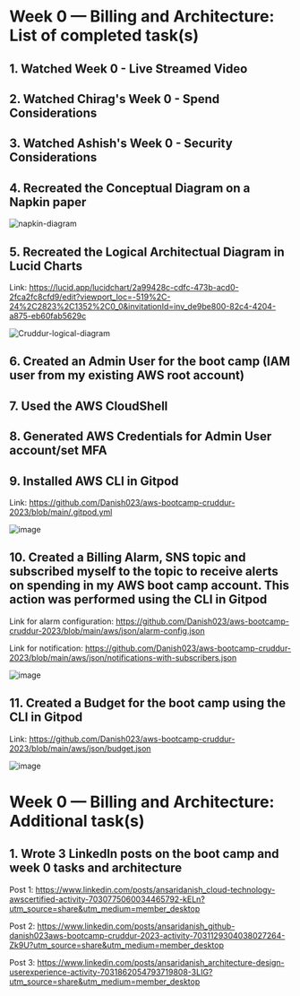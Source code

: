 # Week 0 — Billing and Architecture: List of completed task(s)

## 1. Watched Week 0 - Live Streamed Video

## 2. Watched Chirag's Week 0 - Spend Considerations

## 3. Watched Ashish's Week 0 - Security Considerations

## 4. Recreated the Conceptual Diagram on a Napkin paper

  ![napkin-diagram](https://user-images.githubusercontent.com/26427104/219877130-4ccc18f1-a1ec-4886-b1d0-1415111495ee.jpg)

## 5. Recreated the Logical Architectual Diagram in Lucid Charts

  Link: https://lucid.app/lucidchart/2a99428c-cdfc-473b-acd0-2fca2fc8cfd9/edit?viewport_loc=-519%2C-24%2C2823%2C1352%2C0_0&invitationId=inv_de9be800-82c4-4204-a875-eb60fab5629c

  ![Cruddur-logical-diagram](https://user-images.githubusercontent.com/26427104/219877166-c6854b58-f8de-4e95-9210-b25f4ea8d846.png)


## 6. Created an Admin User for the boot camp (IAM user from my existing AWS root account)

## 7. Used the AWS CloudShell

## 8. Generated AWS Credentials for Admin User account/set MFA

## 9. Installed AWS CLI in Gitpod

  Link: https://github.com/Danish023/aws-bootcamp-cruddur-2023/blob/main/.gitpod.yml
  
  ![image](https://user-images.githubusercontent.com/26427104/219877450-47448006-0761-4e7d-b93a-0f9f1035b966.png)


## 10. Created a Billing Alarm, SNS topic and subscribed myself to the topic to receive alerts on spending in my AWS boot camp account. This action was performed using the CLI in Gitpod

  Link for alarm configuration: https://github.com/Danish023/aws-bootcamp-cruddur-2023/blob/main/aws/json/alarm-config.json
  
  Link for notification: https://github.com/Danish023/aws-bootcamp-cruddur-2023/blob/main/aws/json/notifications-with-subscribers.json
  
  ![image](https://user-images.githubusercontent.com/26427104/219878154-001709af-ac27-45fa-b9bf-4ca4f3bfc29c.png)


## 11. Created a Budget for the boot camp using the CLI in Gitpod
  
  Link: https://github.com/Danish023/aws-bootcamp-cruddur-2023/blob/main/aws/json/budget.json
  
  ![image](https://user-images.githubusercontent.com/26427104/219877983-ed4a1c3c-19bf-4a71-929f-f49c9d6fe010.png)



# Week 0 — Billing and Architecture: Additional task(s)

## 1. Wrote 3 LinkedIn posts on the boot camp and week 0 tasks and architecture

  Post 1: https://www.linkedin.com/posts/ansaridanish_cloud-technology-awscertified-activity-7030775060034465792-kELn?utm_source=share&utm_medium=member_desktop
  
  Post 2: https://www.linkedin.com/posts/ansaridanish_github-danish023aws-bootcamp-cruddur-2023-activity-7031129304038027264-Zk9U?utm_source=share&utm_medium=member_desktop
  
  Post 3: https://www.linkedin.com/posts/ansaridanish_architecture-design-userexperience-activity-7031862054793719808-3LIG?utm_source=share&utm_medium=member_desktop
  






